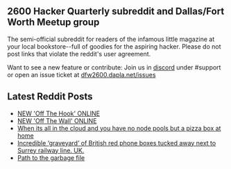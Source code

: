 ## 2600 Hacker Quarterly subreddit and Dallas/Fort Worth Meetup group
The semi-official subreddit for readers of the infamous little magazine at your local bookstore--full of goodies for the aspiring hacker. Please do not post links that violate the reddit's user agreement.

Want to see a new feature or contribute: 
Join us in [discord](https://dfw2600.dapla.net/chat) under #support or open an issue ticket at [dfw2600.dapla.net/issues](https://dfw2600.dapla.net/issues)

## Latest Reddit Posts
<!-- BLOG-POST-LIST:START -->
- [NEW 'Off The Hook' ONLINE](https://2600.com/hook/19-04-2023)
- [NEW 'Off The Wall' ONLINE](https://2600.com/wall/18-04-2023)
- [When its all in the cloud and you have no node pools but a pizza box at home](https://www.reddit.com/r/2600/comments/12qruta/when_its_all_in_the_cloud_and_you_have_no_node/)
- [Incredible ‘graveyard’ of British red phone boxes tucked away next to Surrey railway line. UK.](https://www.reddit.com/r/2600/comments/12qjq26/incredible_graveyard_of_british_red_phone_boxes/)
- [Path to the garbage file](https://www.reddit.com/r/2600/comments/12pkwxd/path_to_the_garbage_file/)
<!-- BLOG-POST-LIST:END -->
